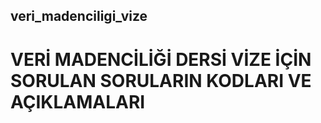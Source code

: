 ## veri_madenciligi_vize
# VERİ MADENCİLİĞİ DERSİ VİZE İÇİN SORULAN SORULARIN KODLARI VE AÇIKLAMALARI
